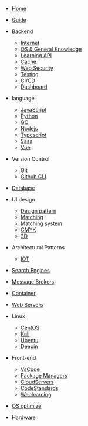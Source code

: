 - [Home](/)
- [Guide](guide.md)

- Backend

  - [Internet](Internet/itList.md)
  - [OS & General Knowledge](OSGK/OSgkList.md)
  - [Learning API](API/APIList.md)
  - [Cache](Caching/cachList.md)
  - [Web Security](WSecurity/wsList.md)
  - [Testing](Testing/testList.md)
  - [CI/CD](CI-CD/CIDList.md)
  - [Dashboard](Dashboard/dashList.md)

- language

  - [JavaScript](JavaScript/JSList.md)
  - [Python](Python/pyList.md)
  - [GO](Go/goList.md)
  - [Nodejs](Web/Nodejs/node_jsStart.md)
  - [Typescript](Web/Typescript/TSList.md)
  - [Sass](Web/Sass/SassList.md)
  - [Vue](Web/Vue/VList.md)

- Version Control

  - [Git](Web/Git/GitList.md)
  - [Github CLI](GithubCLI/ghList.md)

- [Database](Database/dbList.md)

- UI design

  - [Design pattern](UI/designPattern.md)
  - [Matching](UI/matching.md)
  - [Matching system](UI/matchingMethod.md)
  - [CMYK](UI/colorMode.md)
  - [3D](3D/3dList.md)

- Architectural Patterns

  - [IOT](IOT/IotList.md)

- [Search Engines](SEngines/seList.md)

- [Message Brokers](MsgBroker/mbList.md)

- [Container](Container/ctList.md)

- [Web Servers](Server/SList.md)

- Linux

  - [CentOS](Linux/CentOS/cosList.md)
  - [Kali](Linux/Kali/kaliList.md)
  - [Ubentu](Linux/Ubentu/ubentuList.md)
  - [Deepin](Linux/Deepin/deepinList.md)

- Front-end

  - [VsCode](Web/VsCode/VCList.md)
  - [Package Managers](Web/Package/pkgList.md)
  - [CloudServers](Web/CloudServers/CloudList.md)
  - [CodeStandards](Web/CodeStandards/CodeList.md)
  - [Weblearning](Web/Frontlearning.md)

- [OS optimize](optimize/SOList.md)

- [Hardware](Hardware/hwList.md)
